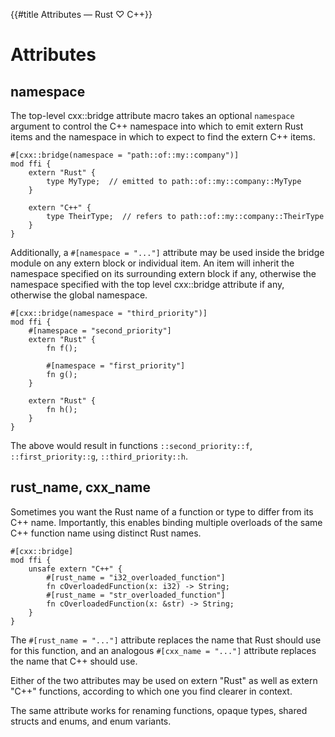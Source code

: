 {{#title Attributes — Rust ♡ C++}}
# Attributes

## namespace

The top-level cxx::bridge attribute macro takes an optional `namespace` argument
to control the C++ namespace into which to emit extern Rust items and the
namespace in which to expect to find the extern C++ items.

```rust,noplayground
#[cxx::bridge(namespace = "path::of::my::company")]
mod ffi {
    extern "Rust" {
        type MyType;  // emitted to path::of::my::company::MyType
    }

    extern "C++" {
        type TheirType;  // refers to path::of::my::company::TheirType
    }
}
```

Additionally, a `#[namespace = "..."]` attribute may be used inside the bridge
module on any extern block or individual item. An item will inherit the
namespace specified on its surrounding extern block if any, otherwise the
namespace specified with the top level cxx::bridge attribute if any, otherwise
the global namespace.

```rust,noplayground
#[cxx::bridge(namespace = "third_priority")]
mod ffi {
    #[namespace = "second_priority"]
    extern "Rust" {
        fn f();

        #[namespace = "first_priority"]
        fn g();
    }

    extern "Rust" {
        fn h();
    }
}
```

The above would result in functions `::second_priority::f`,
`::first_priority::g`, `::third_priority::h`.

## rust\_name, cxx\_name

Sometimes you want the Rust name of a function or type to differ from its C++
name. Importantly, this enables binding multiple overloads of the same C++
function name using distinct Rust names.

```rust,noplayground
#[cxx::bridge]
mod ffi {
    unsafe extern "C++" {
        #[rust_name = "i32_overloaded_function"]
        fn cOverloadedFunction(x: i32) -> String;
        #[rust_name = "str_overloaded_function"]
        fn cOverloadedFunction(x: &str) -> String;
    }
}
```

The `#[rust_name = "..."]` attribute replaces the name that Rust should use for
this function, and an analogous `#[cxx_name = "..."]` attribute replaces the
name that C++ should use.

Either of the two attributes may be used on extern "Rust" as well as extern
"C++" functions, according to which one you find clearer in context.

The same attribute works for renaming functions, opaque types, shared
structs and enums, and enum variants.
